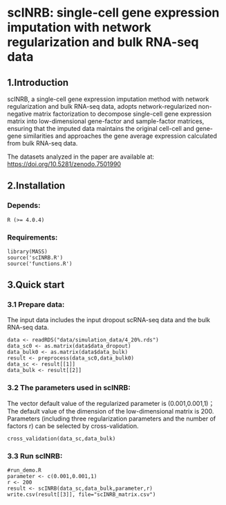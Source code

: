 # scINRB: single-cell gene expression imputation with network regularization and bulk RNA-seq data


## 1.Introduction

scINRB, a single-cell gene expression imputation method with network regularization and bulk RNA-seq data, adopts network-regularized non-negative matrix factorization to decompose single-cell gene expression matrix into low-dimensional gene-factor and sample-factor matrices, ensuring that the imputed data maintains the original cell-cell and gene-gene similarities and approaches the gene average expression calculated from bulk RNA-seq data.

The datasets analyzed in the paper are available at: https://doi.org/10.5281/zenodo.7501990

## 2.Installation

### Depends:
    R (>= 4.0.4) 
### Requirements:
    library(MASS)
    source('scINRB.R')
    source('functions.R')
## 3.Quick start


### 3.1 Prepare data:
The input data includes the input dropout scRNA-seq data and the bulk RNA-seq data.

    data <- readRDS("data/simulation_data/4_20%.rds")
    data_sc0 <- as.matrix(data$data_dropout)
    data_bulk0 <- as.matrix(data$data_bulk)
    result <- preprocess(data_sc0,data_bulk0)
    data_sc <- result[[1]]
    data_bulk <- result[[2]]

### 3.2 The parameters used in scINRB:
The vector default value of the regularized parameter is (0.001,0.001,1)；The default value of the dimension of the low-dimensional matrix is 200.  
Parameters (including three regularization parameters and the number of factors r) can be selected by cross-validation.

    cross_validation(data_sc,data_bulk)
    
### 3.3 Run scINRB:
    #run_demo.R
    parameter <- c(0.001,0.001,1) 
    r <- 200
    result <- scINRB(data_sc,data_bulk,parameter,r)
    write.csv(result[[3]], file="scINRB_matrix.csv")

 
